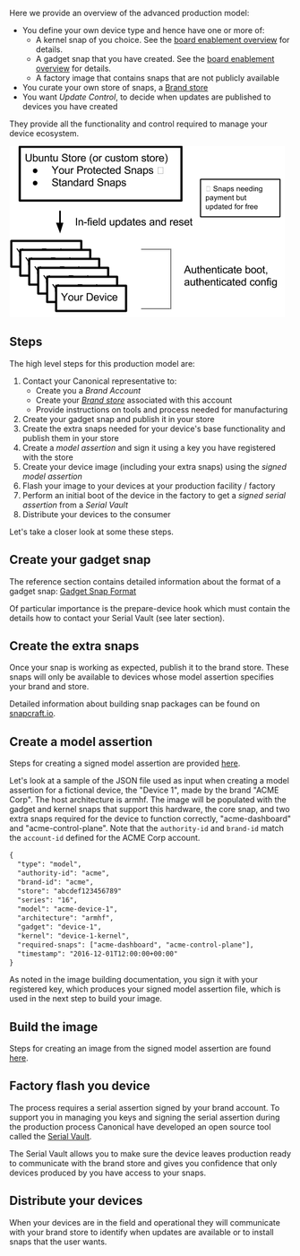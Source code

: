 Here we provide an overview of the advanced production model:

-   You define your own device type and hence have one or more of:
    -   A kernel snap of you choice. See the [board enablement overview](../build-device/board-enablement.html) for details.
    -   A gadget snap that you have created. See the [board enablement overview](../build-device/board-enablement.html) for details.
    -   A factory image that contains snaps that are not publicly available
-   You curate your own store of snaps, a [Brand store](../../build-store)
-   You want *Update Control*, to decide when updates are published to devices you have created

They provide all the functionality and control required to manage your device ecosystem.

!["Advanced Production Model"](../../../media/production-model-rich.png)

<h2 id="heading--steps">Steps</h2>

The high level steps for this production model are:

1.  Contact your Canonical representative to:
    -   Create you a *Brand Account*
    -   Create your *[Brand store](../../build-store)* associated with this account
    -   Provide instructions on tools and process needed for manufacturing
2.  Create your gadget snap and publish it in your store
3.  Create the extra snaps needed for your device's base functionality and publish them in your store
4.  Create a *model assertion* and sign it using a key you have registered with the store
5.  Create your device image (including your extra snaps) using the *signed model assertion*
6.  Flash your image to your devices at your production facility / factory
7.  Perform an initial boot of the device in the factory to get a *signed serial assertion* from a *Serial Vault*
8.  Distribute your devices to the consumer

Let's take a closer look at some these steps.

<h2 id="heading--create-your-gadget-snap">Create your gadget snap</h2>

The reference section contains detailed information about the format of a gadget snap: [Gadget Snap Format](../../reference/gadget.html)

Of particular importance is the prepare-device hook which must contain the details how to contact your Serial Vault (see later section).

<h2 id="heading--create-the-extra-snaps">Create the extra snaps</h2>

Once your snap is working as expected, publish it to the brand store. These snaps will only be available to devices whose model assertion specifies your brand and store.

Detailed information about building snap packages can be found on [snapcraft.io](http://snapcraft.io).

<h2 id="heading--create-a-model-assertion">Create a model assertion</h2>

Steps for creating a signed model assertion are provided [here](../build-device/image-building).

Let's look at a sample of the JSON file used as input when creating a model assertion for a fictional device, the "Device 1", made by the brand "ACME Corp". The host architecture is armhf. The image will be populated with the gadget and kernel snaps that support this hardware, the core snap, and two extra snaps required for the device to function correctly, "acme-dashboard" and "acme-control-plane". Note that the `authority-id` and `brand-id` match the `account-id` defined for the ACME Corp account.

    {
      "type": "model",
      "authority-id": "acme",
      "brand-id": "acme",
      "store": "abcdef123456789"
      "series": "16",
      "model": "acme-device-1",
      "architecture": "armhf",
      "gadget": "device-1",
      "kernel": "device-1-kernel",
      "required-snaps": ["acme-dashboard", "acme-control-plane"],
      "timestamp": "2016-12-01T12:00:00+00:00"
    }

As noted in the image building documentation, you sign it with your registered key, which produces your signed model assertion file, which is used in the next step to build your image.

<h2 id="heading--build-the-image">Build the image</h2>

Steps for creating an image from the signed model assertion are found [here](../build-device/image-building).

<h2 id="heading--factory-flash-you-device">Factory flash you device</h2>

The process requires a serial assertion signed by your brand account. To support you in managing you keys and signing the serial assertion during the production process Canonical have developed an open source tool called the [Serial Vault](http://github.com/ubuntu-core/identity-vault).

The Serial Vault allows you to make sure the device leaves production ready to communicate with the brand store and gives you confidence that only devices produced by you have access to your snaps.

<h2 id="heading--distribute-your-devices">Distribute your devices</h2>

When your devices are in the field and operational they will communicate with your brand store to identify when updates are available or to install snaps that the user wants.
